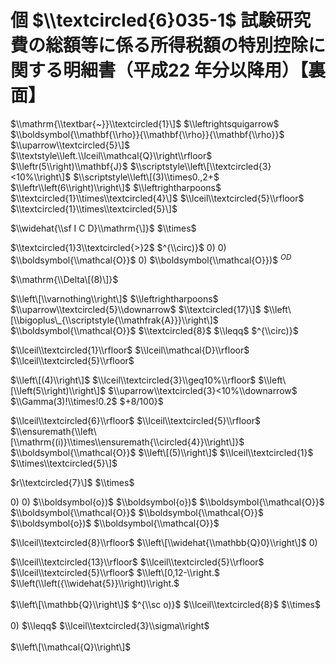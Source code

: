 # 個 $\\textcircled{6}035-1$ 試験研究費の総額等に係る所得税額の特別控除に関する明細書（平成22 年分以降用）【裏面】

$\\mathrm{\\textbar{~}}\\textcircled{1}\]$ $\\leftrightsquigarrow$ $\\boldsymbol{\\mathbf{\\rho}}{\\mathbf{\\rho}}{\\mathbf{\\rho}}$ $\\uparrow\\textcircled{5}\]$ $\\textstyle\\left.\\lceil\\mathcal{Q}\\right\\rfloor$ $\\leftr(5\\right)\\mathbf{J}$ $\\scriptstyle\\left\[\\textcircled{3}<10%\\right\]$ $\\scriptstyle\\left\[(3)\\times0.,2+$ $\\leftr\\left(6\\right)\\right\]$ $\\leftrightharpoons$ $\\textcircled{1}\\times\\textcircled{4}\]$ $\\lceil\\textcircled{5}\\rfloor$ $\\textcircled{1}\\times\\textcircled{5}\]$

$\\widehat{\\sf I C D}\\mathrm{\]}$ $\\times$

$\\textcircled{1}3\\textcircled{>}2$ $^{\\circ)}$ $0)$ $0)$ $\\boldsymbol{\\mathcal{O}}$ $0)$ $\\boldsymbol{\\mathcal{O}})$ $^{O D}$

$\\mathrm{\\Delta\[(8)\]}$

$\\left\[\\varnothing\\right\]$ $\\leftrightharpoons$ $\\uparrow\\textcircled{5}\\downarrow$ $\\textcircled{17}\]$ $\\left\[\\bigoplus\_{\\scriptstyle{\\mathfrak{A}}}\\right\]$ $\\boldsymbol{\\mathcal{O}}$ $\\textcircled{8}$ $\\leqq$ $^{\\circ)}$

$\\lceil\\textcircled{1}\\rfloor$ $\\lceil\\mathcal{D}\\rfloor$ $\\lceil\\textcircled{5}\\rfloor$

$\\left\[(4)\\right\]$ $\\lceil\\textcircled{3}\\geq10%\\rfloor$ $\\left\[\\left(5\\right)\\right\]$ $\\uparrow\\textcircled{3}<10%\\downarrow$ $\\Gamma(3)!\\times!0.2$ $+8/100}$

$\\lceil\\textcircled{6}\\rfloor$ $\\lceil\\textcircled{5}\\rfloor$ $\\ensuremath{\\left\[\\mathrm{(i)}\\times\\ensuremath{\\circled{4}}\\right\]}$ $\\boldsymbol{\\mathcal{O}}$ $\\left\[(5)\\right\]$ $\\lceil\\textcircled{1}$ $\\times\\textcircled{5}\]$

$r\\textcircled{7}\]$ $\\times$

$0)$ $0)$ $\\boldsymbol{o})$ $\\boldsymbol{o})$ $\\boldsymbol{\\mathcal{O}}$ $\\boldsymbol{\\mathcal{O}}$ $\\boldsymbol{\\mathcal{O}}$ $\\boldsymbol{o})$ $\\boldsymbol{\\mathcal{O}}$

$\\lceil\\textcircled{8}\\rfloor$ $\\left\[\\widehat{\\mathbb{Q}0}\\right\]$ $0)$

$\\lceil\\textcircled{13}\\rfloor$ $\\lceil\\textcircled{5}\\rfloor$ $\\lceil\\textcircled{5}\\rfloor$ $\\left\[0,12-\\right.$ $\\left(\\left({\\widehat{5}}\\right)\\right.$\
\
$\\left\[\\mathbb{Q}\\right\]$ $^{\\sc o)}$ $\\lceil\\textcircled{8}$ $\\times$\
\
$0)$ $\\leqq$ $\\lceil\\textcircled{3}\\sigma\\right$\
\
$\\left\[\\mathcal{Q}\\right\]$